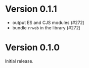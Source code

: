 # Version 0.1.1

-   output ES and CJS modules (#272)
-   bundle `rrweb` in the library (#272)

# Version 0.1.0

Initial release.
